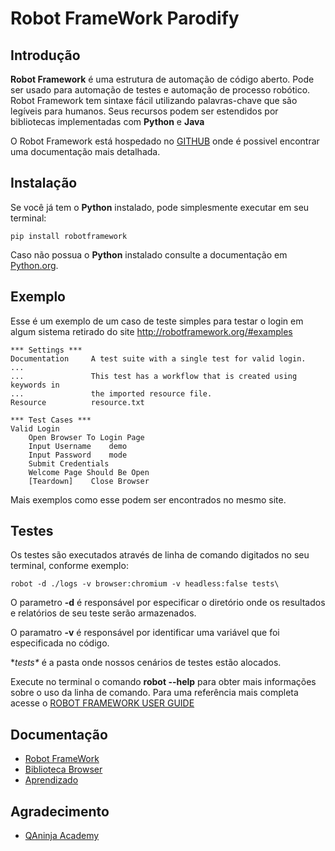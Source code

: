 # Robot FrameWork Parodify

## Introdução

**Robot Framework** é uma estrutura de automação de código aberto. Pode ser usado para automação de testes e automação de processo robótico. Robot Framework tem sintaxe fácil utilizando palavras-chave que são legíveis para humanos. Seus recursos podem ser estendidos por bibliotecas implementadas com **Python** e **Java**

O Robot Framework está hospedado no [GITHUB](https://github.com/robotframework/robotframework) onde é possivel encontrar uma documentação mais detalhada.

## Instalação

Se você já tem o **Python** instalado, pode simplesmente executar em seu terminal:
``` 
pip install robotframework
```
Caso não possua o **Python** instalado consulte a documentação em [Python.org](https://www.python.org/).

## Exemplo

Esse é um exemplo de um caso de teste simples para testar o login em algum sistema retirado do site <http://robotframework.org/#examples>

``` 
*** Settings ***
Documentation     A test suite with a single test for valid login.
...
...               This test has a workflow that is created using keywords in
...               the imported resource file.
Resource          resource.txt

*** Test Cases ***
Valid Login
    Open Browser To Login Page
    Input Username    demo
    Input Password    mode
    Submit Credentials
    Welcome Page Should Be Open
    [Teardown]    Close Browser
``` 
Mais exemplos como esse podem ser encontrados no mesmo site.

## Testes

Os testes são executados através de linha de comando digitados no seu terminal, conforme exemplo:
``` 
robot -d ./logs -v browser:chromium -v headless:false tests\
``` 
O parametro **-d** é responsável por especificar o diretório onde os resultados e relatórios de seu teste serão armazenados.

O paramatro **-v** é responsável por identificar uma variável que foi especificada no código.

**tests\** é a pasta onde nossos cenários de testes estão alocados.

Execute no terminal o comando **robot --help** para obter mais informações sobre o uso da linha de comando. Para uma referência mais completa acesse o [ROBOT FRAMEWORK USER GUIDE](http://http://robotframework.org/robotframework/#user-guide)

## Documentação

* [Robot FrameWork](https://robotframework.org/)
* [Biblioteca Browser](https://github.com/MarketSquare/robotframework-browser)
* [Aprendizado](https://github.com/MarketSquare/robotframework-browser)

## Agradecimento

* [QAninja Academy](https://www.youtube.com/channel/UCzsGhfwdImeKj2AOoN92hFw)